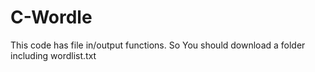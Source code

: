 # C-Wordle
This code has file in/output functions. So You should download a folder including wordlist.txt

